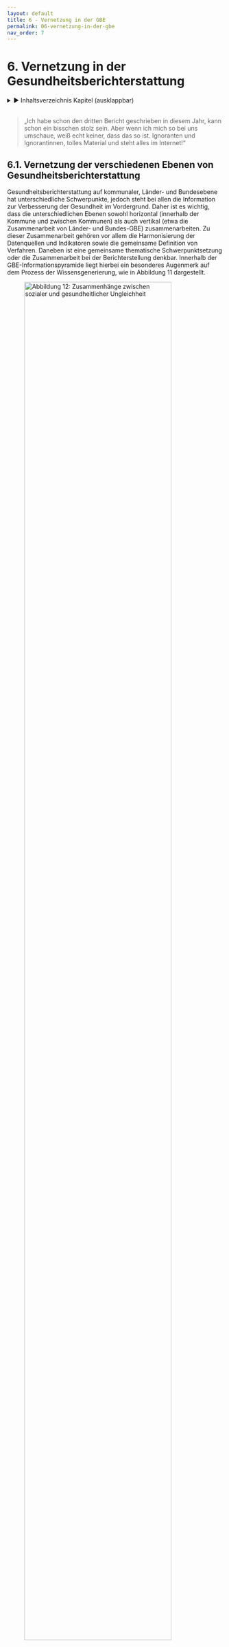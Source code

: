 ```yaml
---
layout: default
title: 6 - Vernetzung in der GBE
permalink: 06-vernetzung-in-der-gbe
nav_order: 7
---
```

# 6. Vernetzung in der Gesundheitsberichterstattung
<details markdown="block"> 
  <summary> 
      &#9658; Inhaltsverzeichnis Kapitel (ausklappbar) 
  </summary>
 
1. TOC
{:toc}
 </details>
<br>
 
> „Ich habe schon den dritten Bericht geschrieben in diesem Jahr, kann
> schon ein bisschen stolz sein. Aber wenn ich mich so bei uns umschaue,
> weiß echt keiner, dass das so ist. Ignoranten und Ignorantinnen,
> tolles Material und steht alles im Internet\!“

## 6.1. Vernetzung der verschiedenen Ebenen von Gesundheitsberichterstattung

Gesundheitsberichterstattung auf kommunaler, Länder- und Bundesebene hat
unterschiedliche Schwerpunkte, jedoch steht bei allen die Information
zur Verbesserung der Gesundheit im Vordergrund. Daher ist es wichtig,
dass die unterschiedlichen Ebenen sowohl horizontal (innerhalb der
Kommune und zwischen Kommunen) als auch vertikal (etwa die
Zusammenarbeit von Länder- und Bundes-GBE) zusammenarbeiten. Zu dieser
Zusammenarbeit gehören vor allem die Harmonisierung der Datenquellen und
Indikatoren sowie die gemeinsame Definition von Verfahren. Daneben ist
eine gemeinsame thematische Schwerpunktsetzung oder die Zusammenarbeit
bei der Berichterstellung denkbar. Innerhalb der
GBE-Informationspyramide liegt hierbei ein besonderes Augenmerk auf dem
Prozess der Wissensgenerierung, wie in Abbildung 11 dargestellt.

 <figure>
  <img src="./media/AOE-2520-Booksprints-09.png" alt="Abbildung 12: Zusammenhänge zwischen sozialer und gesundheitlicher Ungleichheit" style="width:90%">
  <figcaption>Abbildung 12 Prozess der Wissensgenerierung in der GBE anhand der Informationspyramide (Erweiterte erweiterte Darstellung nach Verschuuren und van Oers 2019 (Verschuuren, van Oers 2019))</figcaption>
</figure> 



## 6.2. GBE als Teil eines Netzwerkes

Gesundheitsberichterstatterinnen und Gesundheitsberichterstatter
bedürfen einer Reihe methodisch-fachlicher Kompetenzen (siehe [Kapitel 4]({{ site.baseurl }}{% link 04-GBEHandwerk.md %}), gleichzeitig agieren sie nicht in einem Vakuum. Berichterstattung
ist bestenfalls ein interdisziplinärer, multiprofessioneller Prozess
(siehe [Kapitel 5]({{ site.baseurl }}{% link 05-IntegrierteGBE.md %})). Eine wesentliche Qualifikation der Berichterstatter
und Berichterstatterinnen neben methodisch-fachlichen Kompetenzen ist
die Kommunikations- und Netzwerkkompetenz. Ihre Aufgabe ist verbunden
mit anderen Bereichen der Verwaltung sowie Akteurinnen und Akteuren aus
den unterschiedlichsten Feldern von der Arbeitsagentur bis zur
Zahnprophylaxe.

Gesundheitsberichterstattung steht nicht für sich allein, sondern ist
eingebettet in einen kontinuierlichen Prozess aus Problemdefinition,
strategischer Planung, Umsetzung und Bewertung, wie einleitend bereits
anhand des „Public Health Action Cycles“ in [Kapitel 2]({{ site.baseurl }}{% link 02-WozuGBE.md %}) erläutert. Weiter
speist sich die Gesundheitsberichterstattung aus verschiedenen Themen,
konkret nicht nur rein medizinischen, sondern auch aus solchen mit Bezug
zu den Lebensverhältnissen (zum Beispiel Einkommen, Kultur, Bildung),
zur Umwelt (etwa Lärm, Schadstoffe, Hitze) oder zum Wohnen
(beispielsweise Grünflächen, Infrastruktur). Während
Berichterstatterinnen und Berichterstatter ihre methodisch-fachlichen
Kompetenzen bei der Berichterstellung einbringen, bedarf es ihrer
kommunikativen Kompetenz, um Partner und Partnerinnen für diesen Prozess
zu gewinnen, und Mut, um sich gewinnen zu lassen. Idealerweise gibt es
in der Kommune bereits eine Vernetzungsstruktur, auf die sie
zurückgreifen können, zum Beispiel die Integrierte Gesundheits- und
Sozialberichterstattung (Berlin), das Sozialmonitoring (Stuttgart) oder
die Kommunalen Gesundheitskonferenzen (KGK), die in verschiedenen
Bundesländern gesetzlich verankert und etabliert sind. Eine Übersicht zu
den gesetzlichen Rahmenbedingungen der GBE findet sich in [Kapitel 1]({{ site.baseurl }}{% link 01-WasistGBE.md %}).

**Mögliche Partnerinnen und Partner innerhalb der Verwaltung sind unter
anderem:**

  - je nach Thema Kollegen und Kolleginnen aus dem eigenen Gesundheitsamt (zum Beispiel Psychiatrie- und Suchtkoordination, Kinder- und Jugendgesundheitsdienst, Gesundheitsförderung,
    Gesundheitsplanung, Infektionsschutz, Umweltmedizin)
  - Statistikamt
  - Sozialamt
  - Jugendamt
  - Umweltamt
  - Katasteramt
  - Ämter für Stadtplanung und -entwicklung
  - Schulverwaltungsamt/Amt für Bildung
  - Amt für Sport/Bewegung, Stadtsportbund
  - Beauftragte der Kommune für Kinder
  - Beauftragte der Kommune für die Belange von Menschen mit Behinderung
  - Beauftragter/Beauftragte für Seniorinnen und Senioren/Beirat der Seniorinnen und Senioren
  - Beauftragte der Kommune für Integration
  - Gleichstellungsbeauftragte
  - Pressestelle
  - ...

**Mögliche Partner und Partnerinnen außerhalb der Verwaltung sind unter
anderem:**

  - ambulante und stationäre Versorgung
  - Rettungsdienste
  - ambulante und stationäre Pflege
  - niedergelassene Ärztinnen und Ärzte unterschiedlicher Fachrichtungen
  - Organe der Selbstverwaltung (Kassen(zahn)ärztliche Vereinigung, (Zahn-)Ärztekammer, Psychotherapeutenkammer)
  - gesetzliche und private Krankenkassen
  - Flüchtlingsrat
  - Medien
  - Jobcenter/Agentur für Arbeit
  - bereits vorhandene Arbeitsgruppen und Arbeitskreise, zum Beispiel Suchtprävention, Psychosoziale Arbeitsgemeinschaft (PSAG)
  - ...

### 6.2.1. Themenbezogene Projektgruppe

Für die Erstellung eines thematisch eingegrenzten Berichts bietet es
sich gegebenenfalls an, eine temporäre Projektgruppe zum Berichtsthema
zu gründen. Potenzielle Teilnehmer und Teilnehmerinnen der Projektgruppe
sind alle Personen in der Kommune, die etwas zum Thema beitragen können
und die möglicherweise bei der Umsetzung von Maßnahmen, die aus dem
Bericht folgen könnten, involviert werden sollten oder betroffen sind.
Dies könnten zum Beispiel Träger von Einrichtungen der Kinder- und
Jugendhilfe oder der Altenhilfe sein.

Erfahrungsgemäß gibt es häufiger Vorbehalte von einzelnen Institutionen,
Ressorts, Ämtern oder Interessensvertreterinnen und Interessensvertreter
gegenüber einem geplanten Gesundheitsbericht. Sie fürchten zum Beispiel,
in einem Bericht nicht gut „dazustehen“, oder haben Sorge, sich den
Handlungsempfehlungen nicht gewachsen zu fühlen mangels Ressourcen
und/oder politischen Rückhalts der Verwaltung und Kommunalpolitik etc.
Hier ist es sinnvoll, insbesondere diese Gruppen von Anfang an
einzubeziehen und das Vorgehen (Datenerhebung, Auswertung,
Interpretation) transparent zu machen. Gleichzeitig müssen
Berichterstatter und Berichterstatterinnen kommunikatives Geschick
haben, um sich aktiv in Prozesse einzubringen und von anderen als
Partnerinnen und Partner mit starker Stimme für gesundheitsorientierte
Themen wahrgenommen zu werden.

Insbesondere bei der Interpretation der Ergebnisse und der daraus
abzuleitenden Handlungsempfehlungen kommt der Projektgruppe bzw. den
betroffenen Institutionen eine wichtige Rolle zu. Dabei haben
Gesundheitsberichterstatterinnen und Gesundheitsberichterstatter die
Rolle, gemeinsam mit Partnern und Partnerinnen bzw. Akteuren und
Akteurinnen wissenschaftlich fundierte Handlungsempfehlungen zu
erarbeiten, wobei sie die Umsetzbarkeit vor Ort im Blick haben müssen
(siehe [Kapitel 7]({{ site.baseurl }}{% link 07-Planung.md %})). Hier bewegen sich Gesundheitsberichterstatterinnen
und Gesundheitsberichterstatter im Spannungsfeld von Wissenschaft,
Praxis und – nicht zuletzt – Politik.

Insbesondere bei der Integration verschiedener
Berichtserstattungssysteme werden unterschiedliche Schnittstellen in
Anspruch genommen, und neben dem fachlichen Austausch stehen die Klärung
sowie Integration unterschiedlicher Erwartungen und Interessen an (siehe
auch [Kapitel 5]({{ site.baseurl }}{% link 05-IntegrierteGBE.md %})). Aus Sicht der beteiligten Ressorts kann es zu
unterschiedlichen Prioritäten kommen, ebenso wie die
Gesundheitsberichterstattung als reine Dienstleisterin für andere
Ressorts betrachtet werden kann, was ihrer Stellung innerhalb des
Systems nicht gerecht wird. Bei der (technischen) Integration
verschiedener Berichterstattungssysteme innerhalb einer Kommune kann es
bezüglich der räumlichen Bezugsebene für die Gesundheitsdaten zu
Schwierigkeiten kommen. Sozial- oder Einwohnerdaten können sehr
kleinräumig dargestellt werden (Stadtteile, Quartiere, Baublocks). Für
Gesundheitsdaten ist dies aus Gründen des Datenschutzes oft nicht
möglich, weil die Fallzahlen zu gering sind. Deshalb müssen hier
gemeinschaftlich Lösungen für eine einheitliche Darstellung gefunden
werden. Ein besonderes Augenmerk muss hierbei dem Datenschutz zukommen.

### 6.2.2. Politik und Entscheidungsträgerinnen und Entscheidungsträger 

Egal, ob der Auftrag für einen Gesundheitsbericht „von oben“ erteilt
wurde oder die Notwendigkeit für einen Bericht aus der GBE selbst kam:
Wichtige Entscheidungsträgerinnen und Entscheidungsträger sollten
kontinuierlich informiert sowie gegebenenfalls überzeugt und eingebunden
werden (siehe auch [Kapitel 2]({{ site.baseurl }}{% link 02-WozuGBE.md %}) und [Kapitel 3]({{ site.baseurl }}{% link 03-GBEStrukturen.md %})).

Dazu gehören unter anderem:

  - Amts- und Abteilungsleitung
  - Dezernent oder Dezernentin
  - Landrat oder Landrätin, (Ober-)Bürgermeister oder (Ober-)Bürgermeisterin
  - Gremien wie Kreistag, Stadtrat, Gemeinderat, Ortschaftsrat

Die Einbindung der politischen Leitungsebene ist ohnehin notwendig, weil
ein Gesundheitsbericht in der Regel nicht vom GBE-Team veröffentlicht
wird, sondern vom Landratsamt oder der Stadt. Die politische Leitung
muss den Bericht also vertreten. Hinzu kommt, dass Partnerinnen und
Partner für die Verbreitung eines Berichts gebraucht werden. Die
Wahrnehmung der Berichterstattung hängt ganz entscheidend davon ab, wie
gut der Weg vorher bereitet wurde. Im schlimmsten Fall kann es
passieren, dass ein Bericht in der Schublade verschwindet oder sich
niemand imstande sieht, sich der Themen anzunehmen bzw. Verantwortung zu
übernehmen. Die zeitliche Komponente ist ebenfalls entscheidend:
Sitzungstermine der Gremien, Haushaltsberatungen, (Kommunal-)Wahlen,
Ausnahmesituationen (Corona, Migrationsdynamik etc.), Sommerpause oder
„Sommerloch“ sollten immer bedacht werden. Neben dem Interesse spielen
dabei auch die Kompetenzen der Adressaten und Adressatinnen eine
wesentliche Rolle.

## 6.3. Kompetenzentwicklung innerhalb des Netzwerkes (Capacity Building)

In [Kapitel 4]({{ site.baseurl }}{% link 04-GBEHandwerk.md %}) ist die erforderliche methodisch-fachliche Qualifikation
von Gesundheitsberichterstatterinnen und Gesundheitsberichterstattern
bereits kurz skizziert worden. Dies ist die Grundlage für
Berichterstatter und Berichterstatterinnen, die sie in die Lage
versetzt, den Aspekt der Vernetzung zu verfolgen. Innerhalb des
Netzwerkes ist die Kompetenzentwicklung ein fortlaufender Lernprozess
aller Beteiligten. Capacity Building (Kompetenzentwicklung) beschreibt
ein prozesshaftes Geschehen, bei dem das Voneinander-Lernen im
Mittelpunkt steht. Hier hilft es den Berichterstatterinnen und
Berichterstattern, „einen langen Atem zu haben“ und
Frustrationserlebnisse als Teil dieses Prozesses einzuordnen sowie nicht
den Mut zu verlieren.

Die Kooperation und das vernetzte Arbeiten über verwaltungsinterne und
externe Ressorts und Sektoren hinweg erfordert ein stetiges Bewusstsein
eigener Positionen und Interessen und der Positionen und Interessen der
anderen Partner und Partnerinnen (Quilling et al. 2013; Fisher et al.
2009).

Gesundheitsberichterstattung erfordert aufseiten der
Berichterstatterinnen und Berichterstatter verschiedene Qualifikationen,
was auch aus der in [Kapitel 4]({{ site.baseurl }}{% link 04-GBEHandwerk.md %}) dargestellten Stellenausschreibung
ersichtlich wird. Gleichzeitig sind für einen verantwortungsvollen
Umgang mit Gesundheitsberichten gewisse Kompetenzen nötig und erwünscht.
Gesundheitsberichterstattung steht im Spannungsfeld von Wissenschaft,
Politik, Medien und Öffentlichkeit, bestenfalls ist sie Mittlerin
zwischen wissenschaftlichen Erkenntnissen bzw. Ergebnissen empirisch
fundierter Analysen und politisch Handelnden bzw. Bürgern und
Bürgerinnen (siehe auch [Kapitel 2]({{ site.baseurl }}{% link 02-WozuGBE.md %})).

Erkenntnisse wissenschaftlicher Studien aus verschiedenen Fachbereichen,
zum Beispiel der Epidemiologie, Medizinsoziologie,
Gesundheitswissenschaften, Public Health, um nur einige zu nennen,
können in zweierlei Hinsicht genutzt werden: Einerseits dienen sie als
Ausgangspunkt für Fragestellungen der eigenen
Gesundheitsberichterstattung, andererseits – wie oben bereits erwähnt –
können sie zu Vergleichen herangezogen werden, etwa mit Blick auf sozial
ungleiche Gesundheitschancen in der Bevölkerung. Gleichzeitig können im
Rahmen der GBE eigene Erhebungen durchgeführt werden, die die Prinzipien
wissenschaftlichen Arbeitens beherzigen sollten. Hierzu gibt die „Gute
Praxis Gesundheitsberichterstattung 2.0“ Empfehlungen und zu prüfende
Kriterien (Starke et al. 2019). Gerade dann, wenn eigene Untersuchungen
durchgeführt werden, sind Kompetenzen sozialwissenschaftlicher und
empirischer Forschungsmethoden notwendig (siehe auch [Kapitel 4]({{ site.baseurl }}{% link 04-GBEHandwerk.md %})). Die
Ergebnisse eigener Untersuchungen oder auch der Vergleich mit
Erkenntnissen wissenschaftlicher Studien erfordert einen sensiblen
Umgang mit erhobenen Daten und den jeweiligen Hinweis, dass die
Ergebnisse der eigenen Erhebung möglicherweise populationsspezifisch
sind und nicht auf die Gesamtbevölkerung übertragen werden können.
Hinsichtlich der Vergleiche eigener Beobachtungen mit Studienergebnissen
sind die Vergleichbarkeit der untersuchten Population, der Kontext und
die Übertragbarkeit spezifischer Ergebnisse auf die „eigene“ Bevölkerung
in der Kommune zu reflektieren.

GBE beschreibt die gesundheitliche Lage der Bevölkerung mittels
unterschiedlicher Daten und Kennzahlen, verknüpft diese unter
Berücksichtigung der oben genannten Aspekte mit wissenschaftlichen
Erkenntnissen zu gesundheitsbezogenen Themen **(Kontextualisierung)**,
interpretiert und formuliert Handlungsempfehlungen, sinnvollerweise
gemeinsam mit anderen Akteurinnen und Akteuren sowie Expertinnen und
Experten. Mit Ausnahme der Fachöffentlichkeit sowie
Wissenschaftsjournalisten und Wissenschaftsjournalistinnen sind die
Empfänger und Empfängerinnen der in Gesundheitsberichten dargestellten
Inhalte mehrheitlich weder im Umgang mit Daten noch mit
wissenschaftlichen Aussagen geschult. Daraus resultiert auf der einen
Seite der Anspruch an die Gesundheitsberichterstattung, **adressatinnen-
und adressatengerecht** zu formulieren und Sachverhalte darzustellen.
Auf der anderen Seite ist eine Kompetenzentwicklung im Umgang mit
Gesundheitsberichten erstrebenswert. Kompetenzentwicklung bei Adressaten
und Adressatinnen von Gesundheitsberichten zielt auf unterschiedliche
Bereiche ab. Hier sind zu nennen: Umgang mit Daten, Grafiken,
gesundheitsbezogenen Themen und darauf basierenden Empfehlungen. Nun
stellen Daten und Zahlen im Allgemeinen für viele Menschen eine
Herausforderung dar (Kuhn, Wildner 2019). Sich diesen anzunähern und ein
Verständnis dafür zu entwickeln – ohne die Tiefen der Statistik zu
durchdringen –, erfordert Offenheit und Respekt für das Dargestellte. Es
bedarf einer **unvoreingenommenen Haltung**, die durch die oben
beschriebene Einbindung in den Prozess der Berichterstattung erleichtert
werden kann. In der Berichterstattung fehlt es oft an Möglichkeiten,
Ursache-Wirkungs-Mechanismen durch Daten zu belegen. Sie bewegt sich
häufig auf der Ebene, unterschiedliche Beobachtungen miteinander in
Verbindung zu bringen (Assoziationen), ohne über Daten zu verfügen, die
miteinander verbunden sind (Beispiel: Verknüpfung prozentualen Anteils
Adipositas mit prozentualem Anteil nicht-autochthoner Menschen). Um
solchen ökologischen Fehlschlüssen vorzubeugen, ist nicht nur Obacht bei
der Berichterstattung vonnöten, sondern eine vorurteilsfreie
Auseinandersetzung mit dem Bericht selbst aufseiten der Adressatinnen
und Adressaten (siehe auch [Kapitel 4]({{ site.baseurl }}{% link 04-GBEHandwerk.md %})).

**Grafiken** – und insbesondere kartografische Darstellungen – sind
beliebte Elemente in der GBE, um Sachverhalte veranschaulichen zu können
(Augustin et al. 2017). Gleichermaßen bergen sie unzählige Möglichkeiten
zur Manipulation. Dass dieses nicht opportun und wider den Prinzipien
wissenschaftlichen Arbeitens ist, wird von der Boulevardpresse oftmals
(bewusst) ignoriert. Berichterstatter und Berichterstatterinnen sollten
deshalb kompetent sein, Grafiken zu erstellen. Gleichwohl können sie
nicht intendierten Fehlinterpretationen den Weg ebnen, wenn mit der
Absicht, Darstellungen zu vereinfachen, ein Format gewählt wird, dass
etwa Unterschiede überbetont (Beispiel: Die x-Achse schneidet y-Achse
nicht bei null.). Adressatinnen und Adressaten der GBE bedürfen der
Kompetenz, Grafiken zu „lesen“ und zu interpretieren. Hier kann es von
Nutzen sein, unterschiedliche Darstellungen ein und desselben
Sachverhalts exemplarisch und außerhalb des Berichts zu präsentieren, um
ein Verständnis für die Vielfalt der Darstellungsoptionen zu entwickeln.

Die inhaltliche Auseinandersetzung mit gesundheitsbezogenen Themen unter
Berücksichtigung wissenschaftlicher Erkenntnisse stellt für
Berichterstatterinnen und Berichterstatter sowie für Rezipienten und
Rezipientinnen eine Herausforderung dar. Die günstigste Konstellation
(abgesehen von Sachverständnis auf beiden Seiten) ist diejenige, bei der
Berichterstatter und Berichterstatterinnen ein Thema so durchdringen,
dass sie komplexe Inhalte einfach beschreiben können, ohne banal zu
wirken. Die Fähigkeit, sich unvoreingenommen auf unbekannte Sachverhalte
einzulassen, bedarf bei den Adressatinnen und Adressaten des Berichts
einer großen Portion Neugier. Medizinische, gesellschaftliche und
psychologische Einflussfaktoren auf Gesundheit (siehe auch [Kapitel 2]({{ site.baseurl }}{% link 02-WozuGBE.md %}))
sind oftmals in der Bevölkerung wenig bekannt, sodass die
Auseinandersetzung damit schnell zu einer individuellen Zuschreibung der
Verantwortung führt, statt strukturell bedingte Vulnerabilität in den
Blick zu nehmen.

Wie oben bereits angesprochen, stehen die aus den Ergebnissen des
Berichts abgeleiteten Handlungsempfehlungen unter „besonderer
Beobachtung“. Selbst wenn die Formulierung wissenschaftlich fundierter
Handlungsempfehlungen durch die Berichterstatter und
Berichterstatterinnen gemeinsam mit Expertinnen und Experten erfolgt,
besteht die Gefahr, dass Adressaten und Adressatinnen sich diesen nicht
gewachsen fühlen, sie nicht als ihr originäres Handlungsfeld ansehen
oder sie schlicht ablehnen. Handlungsempfehlungen müssen auf Resonanz
treffen, um eine Chance auf Umsetzung zu haben. Ähnlich wie ein Cello
einen wunderbaren Resonanzkörper hat, der aber ohne sachkundige
Cellospielerin oder sachkundigen Cellospieler nie klingen wird, werden
Berichte wenig Wirkung entfalten, wenn Handlungsempfehlungen nicht auf
Resonanzfähigkeit seitens der Akteure und Akteurinnen treffen.

## 6.4. Weiterführende Informationen

Capacity Building in der GBE

  - Bachinger E, Grasser G (2009): Capacity Building für
    Gesundheitsberichterstattung. In: Kuhn J und Böcken J (Hrsg.):
    Verwaltete Gesundheit. Konzepte der Gesundheitsberichterstattung in
    der Diskussion. Frankfurt: Mabuse-Verl. (Beiträge zur politischen
    Relevanz der Gesundheitsberichterstattung), S. 201–222.

  - Kuhn J, Zapf A (2018): Berufliche Aufgaben und Perspektiven im ÖGD.
    In: Public Health Forum 26 (1), S. 20–22. DOI:
    10.1515/pubhef-2017-0083.

Beteiligung und Partizipation

  - LGA-BW (2014): Handlungsempfehlung zur Bürgerbeteiligung bei
    Gesundheitsthemen. aus den Pilotgesundheitsdialogen im Rahmen des
    Zukunftsplans Gesundheit, Juli 2014.

## 6.5. Literaturverzeichnis Kapitel 6. – Vernetzung in der GBE

* Augustin J, Kistemann T, Koller D, Lentz S, Maier W A, Moser J,
Schweikart J (Hrsg.) (2017): Gute kartographische Praxis im
Gesundheitswesen (GKPiG). Deutsche Gesellschaft für Geographie; Deutsche
Gesellschaft für Epidemiologie; Leibniz-Institut für Länderkunde.
Leipzig: Leibniz-Institut für Länderkunde (Forum IfL, Heft 32). Online
verfügbar unter
http://nbn-resolving.de/urn:nbn:de:0168-ssoar-52071-9.
* Fisher R, Ury W,
Patton B (2009): Das Harvard-Konzept. Der Klassiker der
Verhandlungstechnik. 23., durchgesehene Aufl. Frankfurt/Main, New York:
Campus-Verl. Online verfügbar unter
http://swb.eblib.com/patron/FullRecord.aspx?p=825186.
* Kuhn J, Wildner M
(2019): Gesundheitsdaten verstehen. Statistiken lesen lernen – ein
Einsteigerbuch. 2., vollständig überarbeitete und erweiterte Auflage.
Bern: Hogrefe.
* Quilling E, Nicolini H J, Graf C, Starke D (2013):
Praxiswissen Netzwerkarbeit. Gemeinnützige Netzwerke erfolgreich
gestalten. Wiesbaden, s.l.: Springer Fachmedien Wiesbaden
(SpringerLink). Online verfügbar unter
http://site.ebrary.com/lib/alltitles/docDetail.action?docID=10756602.
* Starke
D, Tempel G, Butler J, Starker A, Zühlke C, Borrmann B (2019): Gute
Praxis Gesundheitsberichterstattung – Leitlinien und Empfehlungen 2.0.
In: *Journal of Health Monitoring* 4 (S1), S. 1–22.
* Verschuuren M, van
Oers H (Hrsg.) (2019): Population Health Monitoring. Cham: Springer
International Publishing.
